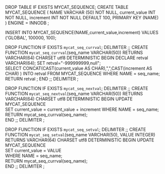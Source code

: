 DROP TABLE IF EXISTS MYCAT_SEQUENCE;
CREATE TABLE MYCAT_SEQUENCE (
NAME VARCHAR (50) NOT NULL,
current_value INT NOT NULL,
increment INT NOT NULL DEFAULT 100,
PRIMARY KEY (NAME)
) ENGINE = INNODB ;


INSERT INTO MYCAT_SEQUENCE(NAME,current_value,increment) VALUES ('GLOBAL', 100000, 100);

DROP FUNCTION IF EXISTS `mycat_seq_currval`;
DELIMITER ;;
CREATE FUNCTION `mycat_seq_currval`(seq_name VARCHAR(50)) 
RETURNS VARCHAR(64) CHARSET utf8
    DETERMINISTIC
BEGIN DECLARE retval VARCHAR(64);
        SET retval="-999999999,null";  
        SELECT CONCAT(CAST(current_value AS CHAR),",",CAST(increment AS CHAR) ) INTO retval 
          FROM MYCAT_SEQUENCE WHERE NAME = seq_name;  
        RETURN retval ; 
END
;;
DELIMITER ;

DROP FUNCTION IF EXISTS `mycat_seq_nextval`;
DELIMITER ;;
CREATE FUNCTION `mycat_seq_nextval`(seq_name VARCHAR(50)) RETURNS VARCHAR(64)
 CHARSET utf8
    DETERMINISTIC
BEGIN UPDATE MYCAT_SEQUENCE  
                 SET current_value = current_value + increment 
                  WHERE NAME = seq_name;  
         RETURN mycat_seq_currval(seq_name);  
END
;;
DELIMITER ;


DROP FUNCTION IF EXISTS `mycat_seq_setval`;
DELIMITER ;;
CREATE FUNCTION `mycat_seq_setval`(seq_name VARCHAR(50), VALUE INTEGER) 
RETURNS VARCHAR(64) CHARSET utf8
    DETERMINISTIC
BEGIN UPDATE MYCAT_SEQUENCE  
                   SET current_value = VALUE  
                   WHERE NAME = seq_name;  
         RETURN mycat_seq_currval(seq_name);  
END
;;
DELIMITER ;
